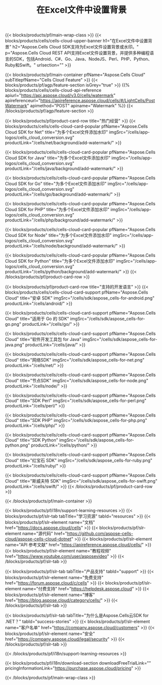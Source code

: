 ﻿---
title: 在Excel文件中设置背景
description: Aspose.Cells Cloud REST API支持Excel文件设置背景，并提供多种编程语言的SDK，包括Android、C#、Go、Java、NodeJS、Perl、PHP、Python、Ruby和Swift。
---
{{< blocks/products/pf/main-wrap-class >}}
{{< blocks/products/cells/cells-cloud-upper-banner h1="在Excel文件中设置背景" h2="Aspose.Cells Cloud SDK支持为Excel文件设置背景或水印。" p="Aspose.Cells Cloud REST API支持Excel文件设置背景，并提供多种编程语言的SDK，包括Android、C#、Go、Java、NodeJS、Perl、PHP、Python、Ruby和Swift。" urlsection="" >}}

{{< blocks/products/pf/main-container pfName="Aspose.Cells Cloud" subTitlepfName="Cells Cloud Feature" >}}
{{< blocks/products/pf/agp/feature-section isGrey="true" >}}
{{% blocks/products/cells/cells-cloud-api-reference apiurl="https://api.aspose.cloud/v3.0/cells/watermark" apireferenceurl="https://apireference.aspose.cloud/cells/#/LightCells/PostWatermark" apimethod="POST" apiname="Watermark" %}}
{{< /blocks/products/pf/agp/feature-section >}}

{{< blocks/products/pf/product-card-row title="热门经营" >}}
{{< blocks/products/cells/cells-cloud-card-popular pfName="Aspose.Cells Cloud SDK for Net" title="为多个Excel文件添加水印" imgSrc="/cells/app-logos/cells_cloud_conversion.svg" productLink="/cells/net/background/add-watermark/" >}}

{{< blocks/products/cells/cells-cloud-card-popular pfName="Aspose.Cells Cloud SDK for Java" title="为多个Excel文件添加水印" imgSrc="/cells/app-logos/cells_cloud_conversion.svg" productLink="/cells/java/background/add-watermark/" >}}

{{< blocks/products/cells/cells-cloud-card-popular pfName="Aspose.Cells Cloud SDK for Go" title="为多个Excel文件添加水印" imgSrc="/cells/app-logos/cells_cloud_conversion.svg" productLink="/cells/go/background/add-watermark/" >}}

{{< blocks/products/cells/cells-cloud-card-popular pfName="Aspose.Cells Cloud SDK for PHP" title="为多个Excel文件添加水印" imgSrc="/cells/app-logos/cells_cloud_conversion.svg" productLink="/cells/php/background/add-watermark/" >}}

{{< blocks/products/cells/cells-cloud-card-popular pfName="Aspose.Cells Cloud SDK for Node" title="为多个Excel文件添加水印" imgSrc="/cells/app-logos/cells_cloud_conversion.svg" productLink="/cells/node/background/add-watermark/" >}}

{{< blocks/products/cells/cells-cloud-card-popular pfName="Aspose.Cells Cloud SDK for Python" title="为多个Excel文件添加水印" imgSrc="/cells/app-logos/cells_cloud_conversion.svg" productLink="/cells/python/background/add-watermark/" >}}
{{< /blocks/products/pf/product-card-row >}}

{{< blocks/products/pf/product-card-row title="支持的开发语言" >}}
{{< blocks/products/cells/cells-cloud-card-support pfName="Aspose.Cells Cloud" title="安卓 SDK" imgSrc="/cells/sdk/aspose_cells-for-android.png" productLink="/cells/android/" >}}

{{< blocks/products/cells/cells-cloud-card-support pfName="Aspose.Cells Cloud" title="适用于 Go 的 SDK" imgSrc="/cells/sdk/aspose_cells-for-go.png" productLink="/cells/go/" >}}

{{< blocks/products/cells/cells-cloud-card-support pfName="Aspose.Cells Cloud" title="软件开发工具包 for Java" imgSrc="/cells/sdk/aspose_cells-for-java.png" productLink="/cells/java/" >}}

{{< blocks/products/cells/cells-cloud-card-support pfName="Aspose.Cells Cloud" title="网络SDK" imgSrc="/cells/sdk/aspose_cells-for-net.png" productLink="/cells/net/" >}}

{{< blocks/products/cells/cells-cloud-card-support pfName="Aspose.Cells Cloud" title="节点SDK" imgSrc="/cells/sdk/aspose_cells-for-node.png" productLink="/cells/node/" >}}

{{< blocks/products/cells/cells-cloud-card-support pfName="Aspose.Cells Cloud" title="SDK Perl" imgSrc="/cells/sdk/aspose_cells-for-perl.png" productLink="/cells/perl/" >}}

{{< blocks/products/cells/cells-cloud-card-support pfName="Aspose.Cells Cloud" title="SDK PHP" imgSrc="/cells/sdk/aspose_cells-for-php.png" productLink="/cells/php/" >}}

{{< blocks/products/cells/cells-cloud-card-support pfName="Aspose.Cells Cloud" title="SDK Python" imgSrc="/cells/sdk/aspose_cells-for-python.png" productLink="/cells/python/" >}}

{{< blocks/products/cells/cells-cloud-card-support pfName="Aspose.Cells Cloud" title="红宝石 SDK" imgSrc="/cells/sdk/aspose_cells-for-ruby.png" productLink="/cells/ruby/" >}}

{{< blocks/products/cells/cells-cloud-card-support pfName="Aspose.Cells Cloud" title="斯威夫特 SDK" imgSrc="/cells/sdk/aspose_cells-for-swift.png" productLink="/cells/swift/" >}}
{{< /blocks/products/pf/product-card-row >}}


{{< /blocks/products/pf/main-container >}}

{{< blocks/products/pf/i18n/support-learning-resources >}}
{{< blocks/products/pf/slr-tab tabTitle="学习资源" tabId="resources" >}}
{{< blocks/products/pf/slr-element name="文档" href="https://docs.aspose.cloud/cells" >}}
{{< blocks/products/pf/slr-element name="源代码" href="https://github.com/aspose-cells-cloud/aspose-cells-cloud-dotnet" >}}
{{< blocks/products/pf/slr-element name="API 参考文献" href="https://apireference.aspose.cloud/cells/" >}}
{{< blocks/products/pf/slr-element name="教程视频" href="https://www.youtube.com/user/asposevideo" >}}
{{< /blocks/products/pf/slr-tab >}}

{{< blocks/products/pf/slr-tab tabTitle="产品支持" tabId="support" >}}
{{< blocks/products/pf/slr-element name="免费支持" href="https://forum.aspose.cloud/c/cells" >}}
{{< blocks/products/pf/slr-element name="付费支持" href="https://helpdesk.aspose.cloud" >}}
{{< blocks/products/pf/slr-element name="博客" href="https://blog.aspose.cloud/category/cells/" >}}
{{< /blocks/products/pf/slr-tab >}}

{{< blocks/products/pf/slr-tab tabTitle="为什么是Aspose.Cells云SDK for .NET？" tabId="success-stories" >}}
{{< blocks/products/pf/slr-element name="客户名单" href="https://company.aspose.cloud/customers" >}}
{{< blocks/products/pf/slr-element name="安全" href="https://company.aspose.cloud/legal/security" >}}
{{< /blocks/products/pf/slr-tab >}}

{{< /blocks/products/pf/i18n/support-learning-resources >}}

{{< blocks/products/pf/i18n/download-section downloadFreeTrialLink="" pricingInformationLink="https://purchase.aspose.cloud/pricing" >}}

{{< /blocks/products/pf/main-wrap-class >}}
